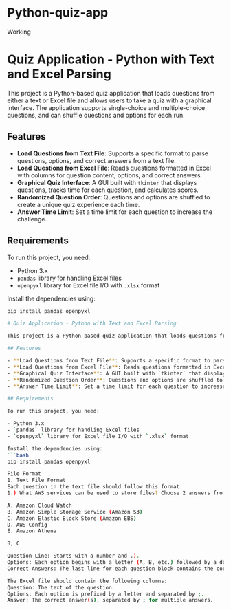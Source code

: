 # Python-quiz-app
Working
# Quiz Application - Python with Text and Excel Parsing

This project is a Python-based quiz application that loads questions from either a text or Excel file and allows users to take a quiz with a graphical interface. The application supports single-choice and multiple-choice questions, and can shuffle questions and options for each run.

## Features

- **Load Questions from Text File**: Supports a specific format to parse questions, options, and correct answers from a text file.
- **Load Questions from Excel File**: Reads questions formatted in Excel with columns for question content, options, and correct answers.
- **Graphical Quiz Interface**: A GUI built with `tkinter` that displays questions, tracks time for each question, and calculates scores.
- **Randomized Question Order**: Questions and options are shuffled to create a unique quiz experience each time.
- **Answer Time Limit**: Set a time limit for each question to increase the challenge.

## Requirements

To run this project, you need:

- Python 3.x
- `pandas` library for handling Excel files
- `openpyxl` library for Excel file I/O with `.xlsx` format

Install the dependencies using:
```bash
pip install pandas openpyxl

# Quiz Application - Python with Text and Excel Parsing

This project is a Python-based quiz application that loads questions from either a text or Excel file and allows users to take a quiz with a graphical interface. The application supports single-choice and multiple-choice questions, and can shuffle questions and options for each run.

## Features

- **Load Questions from Text File**: Supports a specific format to parse questions, options, and correct answers from a text file.
- **Load Questions from Excel File**: Reads questions formatted in Excel with columns for question content, options, and correct answers.
- **Graphical Quiz Interface**: A GUI built with `tkinter` that displays questions, tracks time for each question, and calculates scores.
- **Randomized Question Order**: Questions and options are shuffled to create a unique quiz experience each time.
- **Answer Time Limit**: Set a time limit for each question to increase the challenge.

## Requirements

To run this project, you need:

- Python 3.x
- `pandas` library for handling Excel files
- `openpyxl` library for Excel file I/O with `.xlsx` format

Install the dependencies using:
```bash
pip install pandas openpyxl

File Format
1. Text File Format
Each question in the text file should follow this format:
1.) What AWS services can be used to store files? Choose 2 answers from the options below.

A. Amazon Cloud Watch
B. Amazon Simple Storage Service (Amazon S3)
C. Amazon Elastic Block Store (Amazon EBS)
D. AWS Config
E. Amazon Athena

B, C

Question Line: Starts with a number and .).
Options: Each option begins with a letter (A, B, etc.) followed by a dot and the option text.
Correct Answers: The last line for each question block contains the correct answers, separated by commas.

The Excel file should contain the following columns:
Question: The text of the question.
Options: Each option is prefixed by a letter and separated by ;.
Answer: The correct answer(s), separated by ; for multiple answers.

